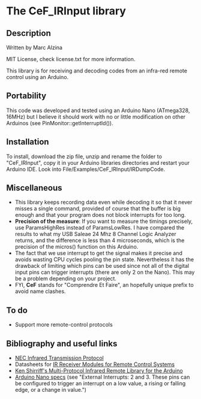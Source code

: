 # The CeF_IRInput library

## Description

Written by Marc Alzina

MIT License, check license.txt for more information.

This library is for receiving and decoding codes from an infra-red remote control using an Arduino.

## Portability

This code was developed and tested using an Arduino Nano (ATmega328, 16MHz) but I believe it should work with no or little modification on other Arduinos (see PinMonitor::getInterruptId()).

## Installation

To install, download the zip file, unzip and rename the folder to "CeF_IRInput", copy it in your Arduino libraries directories and restart your Arduino IDE. Look into File/Examples/CeF_IRInput/IRDumpCode.

## Miscellaneous

* This library keeps recording data even while decoding it so that it never misses a single command, provided of course that the buffer is big enough and that your program does not block interrupts for too long.
* **Precision of the measure**: If you want to measure the timings precisely, use ParamsHighRes instead of ParamsLowRes. I have compared the results to what my USB Saleae 24 Mhz 8 Channel Logic Analyzer returns, and the difference is less than 4 microseconds, which is the precision of the micros() function on this Arduino.
* The fact that we use interrupt to get the signal makes it precise and avoids wasting CPU cycles pooling the pin state. Nevertheless it has the drawback of limiting which pins can be used since not all of the digital input pins can trigger interrupts (there are only 2 on the Nano). This may be a problem depending on your project.
* FYI, **CeF** stands for "Comprendre Et Faire", an hopefully unique prefix to avoid name clashes.

## To do

* Support more remote-control protocols

## Bibliography and useful links

* [NEC Infrared Transmission Protocol](http://techdocs.altium.com/display/FPGA/NEC+Infrared+Transmission+Protocol)
* Datasheets for [IR Receiver Modules for Remote Control Systems](http://www.vishay.com/docs/82459/tsop48.pdf)
* [Ken Shirriff's Multi-Protocol Infrared Remote Library for the Arduino](http://www.righto.com/2009/08/multi-protocol-infrared-remote-library.html)
* [Arduino Nano specs](http://arduino.cc/en/Main/arduinoBoardNano) (see "External Interrupts: 2 and 3. These pins can be configured to trigger an interrupt on a low value, a rising or falling edge, or a change in value.")
